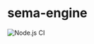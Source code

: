 # sema-engine

![Node.js CI](https://github.com/frantic0/sema-engine/workflows/Node.js%20CI/badge.svg)